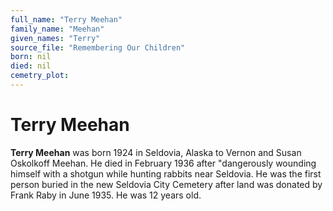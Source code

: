 ```yaml
---
full_name: "Terry Meehan"
family_name: "Meehan"
given_names: "Terry"
source_file: "Remembering Our Children"
born: nil
died: nil
cemetry_plot: 
---
```

# Terry Meehan

**Terry Meehan** was born 1924 in Seldovia, Alaska to Vernon and Susan
Oskolkoff Meehan. He died in February 1936 after "dangerously wounding
himself with a shotgun while hunting rabbits near Seldovia. He was the
first person buried in the new Seldovia City Cemetery after land was
donated by Frank Raby in June 1935. He was 12 years old.

